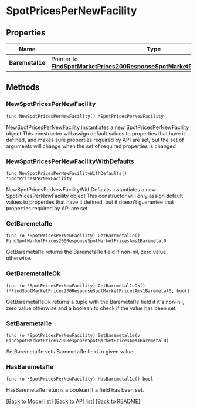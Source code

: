 # SpotPricesPerNewFacility

## Properties

Name | Type | Description | Notes
------------ | ------------- | ------------- | -------------
**Baremetal1e** | Pointer to [**FindSpotMarketPrices200ResponseSpotMarketPricesAms1Baremetal0**](FindSpotMarketPrices200ResponseSpotMarketPricesAms1Baremetal0.md) |  | [optional] 

## Methods

### NewSpotPricesPerNewFacility

`func NewSpotPricesPerNewFacility() *SpotPricesPerNewFacility`

NewSpotPricesPerNewFacility instantiates a new SpotPricesPerNewFacility object
This constructor will assign default values to properties that have it defined,
and makes sure properties required by API are set, but the set of arguments
will change when the set of required properties is changed

### NewSpotPricesPerNewFacilityWithDefaults

`func NewSpotPricesPerNewFacilityWithDefaults() *SpotPricesPerNewFacility`

NewSpotPricesPerNewFacilityWithDefaults instantiates a new SpotPricesPerNewFacility object
This constructor will only assign default values to properties that have it defined,
but it doesn't guarantee that properties required by API are set

### GetBaremetal1e

`func (o *SpotPricesPerNewFacility) GetBaremetal1e() FindSpotMarketPrices200ResponseSpotMarketPricesAms1Baremetal0`

GetBaremetal1e returns the Baremetal1e field if non-nil, zero value otherwise.

### GetBaremetal1eOk

`func (o *SpotPricesPerNewFacility) GetBaremetal1eOk() (*FindSpotMarketPrices200ResponseSpotMarketPricesAms1Baremetal0, bool)`

GetBaremetal1eOk returns a tuple with the Baremetal1e field if it's non-nil, zero value otherwise
and a boolean to check if the value has been set.

### SetBaremetal1e

`func (o *SpotPricesPerNewFacility) SetBaremetal1e(v FindSpotMarketPrices200ResponseSpotMarketPricesAms1Baremetal0)`

SetBaremetal1e sets Baremetal1e field to given value.

### HasBaremetal1e

`func (o *SpotPricesPerNewFacility) HasBaremetal1e() bool`

HasBaremetal1e returns a boolean if a field has been set.


[[Back to Model list]](../README.md#documentation-for-models) [[Back to API list]](../README.md#documentation-for-api-endpoints) [[Back to README]](../README.md)


